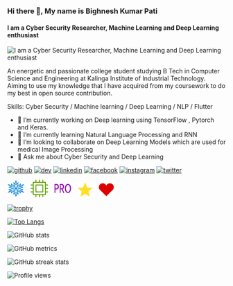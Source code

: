 ### Hi there 👋, My name is Bighnesh Kumar Pati
#### I am a Cyber Security Researcher, Machine Learning and Deep Learning enthusiast
![I am a Cyber Security Researcher, Machine Learning and Deep Learning enthusiast](https://media2.giphy.com/media/26tn33aiTi1jkl6H6/200w.webp?cid=ecf05e474460d9aorcf2wyg7xlocw38jps6c7rxo7xznndes&rid=200w.webp)

An energetic and passionate college student studying B Tech in Computer Science and Engineering at Kalinga Institute of Industrial Technology. Aiming to use my knowledge that I have acquired from my coursework to do my best in open source contribution.

Skills: Cyber Security / Machine learning / Deep Learning / NLP / Flutter

- 🔭 I’m currently working on  Deep learning using TensorFlow , Pytorch and Keras. 
- 🌱 I’m currently learning Natural Language Processing and RNN 
- 👯 I’m looking to collaborate on Deep Learning Models which are used for medical Image Processing 
- 💬 Ask me about Cyber Security and Deep Learning 


[<img src='https://cdn.jsdelivr.net/npm/simple-icons@3.0.1/icons/github.svg' alt='github' height='40'>](https://github.com/bighneshpati)  [<img src='https://cdn.jsdelivr.net/npm/simple-icons@3.0.1/icons/dev-dot-to.svg' alt='dev' height='40'>](https://dev.to/https://dev.to/bighneshpati)  [<img src='https://cdn.jsdelivr.net/npm/simple-icons@3.0.1/icons/linkedin.svg' alt='linkedin' height='40'>](https://www.linkedin.com/in/https://www.linkedin.com/in/bighnesh-kumar-pati-56a8941a1//)  [<img src='https://cdn.jsdelivr.net/npm/simple-icons@3.0.1/icons/facebook.svg' alt='facebook' height='40'>](https://www.facebook.com/https://www.facebook.com/bighnesh.pati.10)  [<img src='https://cdn.jsdelivr.net/npm/simple-icons@3.0.1/icons/instagram.svg' alt='instagram' height='40'>](https://www.instagram.com/https://www.instagram.com/bighnesh__pati_01//)  [<img src='https://cdn.jsdelivr.net/npm/simple-icons@3.0.1/icons/twitter.svg' alt='twitter' height='40'>](https://twitter.com/https://twitter.com/BighneshPati)  

<a href='https://archiveprogram.github.com/'><img src='https://raw.githubusercontent.com/acervenky/animated-github-badges/master/assets/acbadge.gif' width='40' height='40'></a> <a href='https://docs.github.com/en/developers'><img src='https://raw.githubusercontent.com/acervenky/animated-github-badges/master/assets/devbadge.gif' width='40' height='40'></a> <a href='https://github.com/pricing'><img src='https://raw.githubusercontent.com/acervenky/animated-github-badges/master/assets/pro.gif' width='40' height='40'></a> <a href='https://stars.github.com/'><img src='https://raw.githubusercontent.com/acervenky/animated-github-badges/master/assets/starbadge.gif' width='35' height='35'></a> <a href='https://docs.github.com/en/github/supporting-the-open-source-community-with-github-sponsors'><img src='https://raw.githubusercontent.com/acervenky/animated-github-badges/master/assets/sponsorbadge.gif' width='35' height='35'></a> 

[![trophy](https://github-profile-trophy.vercel.app/?username=bighneshpati)](https://github.com/ryo-ma/github-profile-trophy)

[![Top Langs](https://github-readme-stats.vercel.app/api/top-langs/?username=bighneshpati)](https://github.com/anuraghazra/github-readme-stats)

![GitHub stats](https://github-readme-stats.vercel.app/api?username=bighneshpati&show_icons=true&count_private=true)  

![GitHub metrics](https://metrics.lecoq.io/bighneshpati)  

![GitHub streak stats](https://github-readme-streak-stats.herokuapp.com/?user=bighneshpati)  

![Profile views](https://gpvc.arturio.dev/bighneshpati)  
